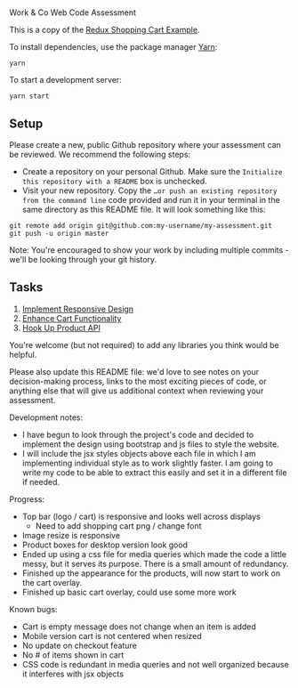 #
Work & Co Web Code Assessment

This is a copy of the [Redux Shopping Cart Example](https://github.com/reactjs/redux/tree/master/examples/shopping-cart).

To install dependencies, use the package manager [Yarn](https://yarnpkg.com/en/):

```
yarn
```

To start a development server:

```
yarn start
```

## Setup

Please create a new, public Github repository where your assessment can be reviewed. We recommend the following steps:

- Create a repository on your personal Github. Make sure the `Initialize this repository with a README` box is unchecked.
- Visit your new repository. Copy the `…or push an existing repository from the command line` code provided and run it in your terminal in the same directory as this README file. It will look something like this:

```
git remote add origin git@github.com:my-username/my-assessment.git
git push -u origin master
```

Note: You're encouraged to show your work by including multiple commits - we'll be looking through your git history.

## Tasks

1. [Implement Responsive Design](/tasks/01-responsive-design.md)
2. [Enhance Cart Functionality](/tasks/02-cart-enhancements.md)
3. [Hook Up Product API](/tasks/03-product-api.md)

You're welcome (but not required) to add any libraries you think would be helpful.

Please also update this README file: we'd love to see notes on your decision-making process, links to the most exciting pieces of code, or anything else that will give us additional context when reviewing your assessment.

Development notes:
* I have begun to look through the project's code and decided to implement the design using bootstrap and js files to style the website. 
* I will include the jsx styles objects above each file in which I am implementing individual style as to work slightly faster. I am going to write my code to be able to extract this easily and set it in a different file if needed.

Progress: 
* Top bar (logo / cart) is responsive and looks well across displays
    * Need to add shopping cart png / change font
* Image resize is responsive
* Product boxes for desktop version look good
* Ended up using a css file for media queries which made the code a little messy, but it serves its purpose. There is a small amount of redundancy.
* Finished up the appearance for the products, will now start to work on the cart overlay.
* Finished up basic cart overlay, could use some more work

Known bugs:
* Cart is empty message does not change when an item is added
* Mobile version cart is not centered when resized
* No update on checkout feature
* No # of items shown in cart
* CSS code is redundant in media queries and not well organized because it interferes with jsx objects

